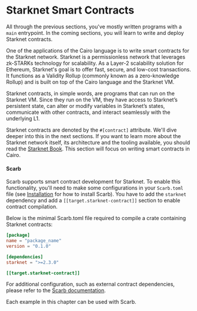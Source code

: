 # Starknet Smart Contracts

All through the previous sections, you've mostly written programs with a `main` entrypoint. In the coming sections, you will learn to write and deploy Starknet contracts.

One of the applications of the Cairo language is to write smart contracts for the Starknet network. Starknet is a permissionless network that leverages zk-STARKs technology for scalability. As a Layer-2 scalability solution for Ethereum, Starknet's goal is to offer fast, secure, and low-cost transactions. It functions as a Validity Rollup (commonly known as a zero-knowledge Rollup) and is built on top of the Cairo language and the Starknet VM.

Starknet contracts, in simple words, are programs that can run on the Starknet VM. Since they run on the VM, they have access to Starknet’s persistent state, can alter or modify variables in Starknet’s states, communicate with other contracts, and interact seamlessly with the underlying L1.

Starknet contracts are denoted by the `#[contract]` attribute. We'll dive deeper into this in the next sections.
If you want to learn more about the Starknet network itself, its architecture and the tooling available, you should read the [Starknet Book](https://book.starknet.io/). This section will focus on writing smart contracts in Cairo.

#### Scarb

Scarb supports smart contract development for Starknet. To enable this functionality, you'll need to make some configurations in your `Scarb.toml` file (see [Installation](./ch01-01-installation.md) for how to install Scarb).
You have to add the `starknet` dependency and add a `[[target.starknet-contract]]` section to enable contract compilation.

Below is the minimal Scarb.toml file required to compile a crate containing Starknet contracts:

```toml
[package]
name = "package_name"
version = "0.1.0"

[dependencies]
starknet = ">=2.3.0"

[[target.starknet-contract]]
```

For additional configuration, such as external contract dependencies, please refer to the [Scarb documentation](https://docs.swmansion.com/scarb/docs/extensions/starknet/contract-target.html#compiling-external-contracts).

Each example in this chapter can be used with Scarb.
